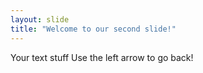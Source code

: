 ```yaml
---
layout: slide
title: "Welcome to our second slide!"
---
```

Your text stuff
Use the left arrow to go back!
